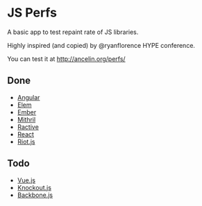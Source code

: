 # JS Perfs

A basic app to test repaint rate of JS libraries.

Highly inspired (and copied) by @ryanflorence HYPE conference.

You can test it at http://ancelin.org/perfs/

## Done

* [Angular](https://angularjs.org/)
* [Elem](https://github.com/mathieuancelin/Elem)
* [Ember](http://emberjs.com/)
* [Mithril](http://lhorie.github.io/mithril/)
* [Ractive](http://www.ractivejs.org/)
* [React](http://facebook.github.io/react/)
* [Riot.js](https://muut.com/riotjs/)

## Todo

* [Vue.js](http://vuejs.org/)
* [Knockout.js](http://knockoutjs.com/)
* [Backbone.js](http://backbonejs.org/)